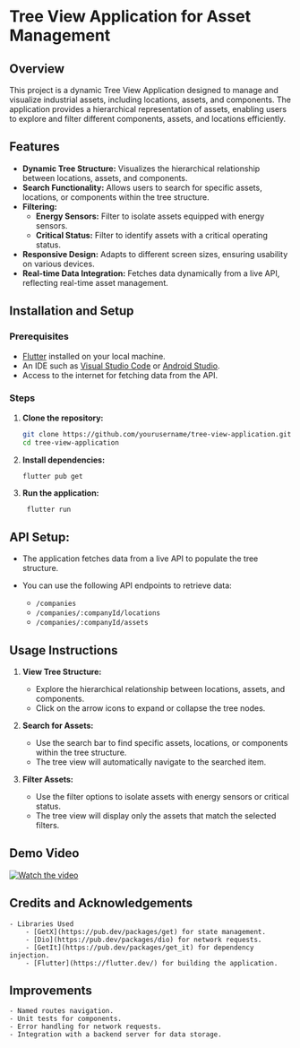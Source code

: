 # Tree View Application for Asset Management

## Overview

This project is a dynamic Tree View Application designed to manage and visualize industrial assets, including locations, assets, and components. The application provides a hierarchical representation of assets, enabling users to explore and filter different components, assets, and locations efficiently.

## Features

- **Dynamic Tree Structure:** Visualizes the hierarchical relationship between locations, assets, and components.
- **Search Functionality:** Allows users to search for specific assets, locations, or components within the tree structure.
- **Filtering:**
    - **Energy Sensors:** Filter to isolate assets equipped with energy sensors.
    - **Critical Status:** Filter to identify assets with a critical operating status.
- **Responsive Design:** Adapts to different screen sizes, ensuring usability on various devices.
- **Real-time Data Integration:** Fetches data dynamically from a live API, reflecting real-time asset management.

## Installation and Setup

### Prerequisites

- [Flutter](https://flutter.dev/docs/get-started/install) installed on your local machine.
- An IDE such as [Visual Studio Code](https://code.visualstudio.com/) or [Android Studio](https://developer.android.com/studio).
- Access to the internet for fetching data from the API.

### Steps

1. **Clone the repository:**

   ```bash
   git clone https://github.com/yourusername/tree-view-application.git
   cd tree-view-application

2. **Install dependencies:**

   ```bash
   flutter pub get
   
3. **Run the application:**

   ```
    flutter run
    ```

## API Setup:

- The application fetches data from a live API to populate the tree structure.
- You can use the following API endpoints to retrieve data:

  - `/companies`
  - `/companies/:companyId/locations`
  - `/companies/:companyId/assets`

## Usage Instructions

1. **View Tree Structure:**
   - Explore the hierarchical relationship between locations, assets, and components.
   - Click on the arrow icons to expand or collapse the tree nodes.

2. **Search for Assets:** 
   - Use the search bar to find specific assets, locations, or components within the tree structure.
   - The tree view will automatically navigate to the searched item.

3. **Filter Assets:**
   - Use the filter options to isolate assets with energy sensors or critical status.
   - The tree view will display only the assets that match the selected filters.

## Demo Video

[![Watch the video](https://img.youtube.com/vi/yourvideo.jpg)](https://youtu.be/yourvideo)

## Credits and Acknowledgements
    - Libraries Used
        - [GetX](https://pub.dev/packages/get) for state management.
        - [Dio](https://pub.dev/packages/dio) for network requests.
        - [GetIt](https://pub.dev/packages/get_it) for dependency injection.
        - [Flutter](https://flutter.dev/) for building the application.

## Improvements
    - Named routes navigation.
    - Unit tests for components.
    - Error handling for network requests.
    - Integration with a backend server for data storage.
